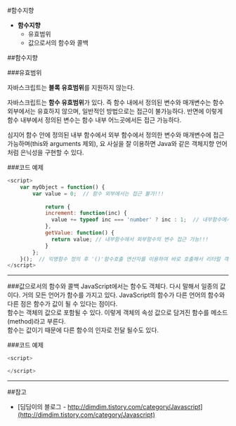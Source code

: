 #함수지향

* **함수지향**
    - 유효범위
    - 값으로서의 함수와 콜백
    

##함수지향

###유효범위

자바스크립트는 **블록 유효범위**를 지원하지 않는다. 

자바스크립트는 **함수 유효범위**가 있다. 즉 함수 내에서 정의된 변수와 매개변수는 함수 외부에서는 유효하지 않으며, 일반적인 방법으로는 접근이 불가능하다.  반면에 이렇게 함수 내부에서 정의된 변수는 함수 내부 어느곳에서든 접근 가능하다. 

심지어 함수 안에 정의된 내부 함수에서 외부 함수에서 정의한 변수와 매개변수에 접근 가능하며(this와 arguments 제외), 요 사실을 잘 이용하면 Java와 같은 객체지향 언어처럼 은닉성을 구현할 수 있다. 



###코드 예제

```javascript
<script>
	var myObject = function() {
		var value = 0;  // 함수 외부에서는 접근 불가!!!
		
			return {
			increment: function(inc) {
			  value += typeof inc === 'number' ? inc : 1;  // 내부함수에서 외부함수의 변수 접근 가능!!!
			},
			getValue: function() {
			  return value; // 내부함수에서 외부함수의 변수 접근 가능!!!
			}
		};
	}();  // 익명함수 정의 후 '()'함수호출 연산자를 이용하여 바로 호출해서 리터럴 객체를 리턴하게함
</script>
```
----

###값으로서의 함수와 콜백
JavaScript에서는 함수도 객체다. 다시 말해서 일종의 값이다. 거의 모든 언어가 함수를 가지고 있다. JavaScript의 함수가 다른 언어의 함수와 다른 점은 함수가 값이 될 수 있다는 점이다. <br/>
함수는 객체의 값으로 포함될 수 있다. 이렇게 객체의 속성 값으로 담겨진 함수를 메소드(method)라고 부른다.<br/>
함수는 값이기 때문에 다른 함수의 인자로 전달 될수도 있다.

###코드 예제

```javascript
<script>

</script>
```
----





##참고

- [딤딤이의 블로그 - http://dimdim.tistory.com/category/Javascript](http://dimdim.tistory.com/category/Javascript)
<br>
